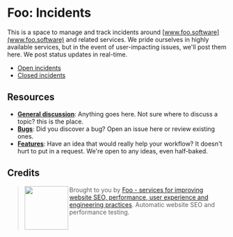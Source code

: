 # Foo: Incidents

This is a space to manage and track incidents around [www.foo.software](www.foo.software) and related services. We pride ourselves in highly available services, but in the event of user-impacting issues, we'll post them here. We post status updates in real-time.

- [Open incidents](https://github.com/foo-software/incidents/issues)
- [Closed incidents](https://github.com/foo-software/incidents/issues?q=is%3Aissue+is%3Aclosed)

## Resources

- **[General discussion](https://github.com/foo-software/discussion/issues)**: Anything goes here. Not sure where to discuss a topic? this is the place.
- **[Bugs](https://github.com/foo-software/bugs/issues)**: Did you discover a bug? Open an issue here or review existing ones.
- **[Features](https://github.com/foo-software/features/issues)**: Have an idea that would really help your workflow? It doesn't hurt to put in a request. We're open to any ideas, even half-baked.

## Credits

> <img src="https://lighthouse-check.s3.amazonaws.com/images/logo-simple-blue-light-512.png" width="100" height="100" align="left" /> Brought to you by [Foo - services for improving website SEO, performance, user experience and engineering practices](https://www.foo.software). Automatic website SEO and performance testing.<br/><br/><br/>
